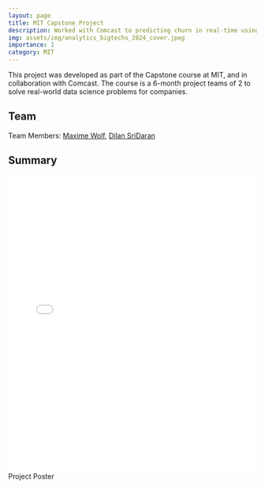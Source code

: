```yaml
---
layout: page
title: MIT Capstone Project
description: Worked with Comcast to predicting churn in real-time using NLP & LLMs
img: assets/img/analytics_bigtechs_2024_cover.jpeg
importance: 1
category: MIT
---
```


This project was developed as part of the Capstone course at MIT, and in collaboration with Comcast. The course is a 6-month project teams of 2 to solve real-world data science problems for companies.

## Team

Team Members:
[Maxime Wolf](https://www.linkedin.com/in/maxime-wolf/),
[Dilan SriDaran](https://www.linkedin.com/in/dilan-sridaran/)

## Summary

<div class="row">
    <div class="col-sm mt-3 mt-md-0">
        <embed src="assets/img/pdf/Comcast - Predicting Churn in Real-time - Poster.pdf" type="application/pdf" width="100%" height="600px" class="rounded z-depth-1">
    </div>
</div>
<div class="caption">
    Project Poster
</div>